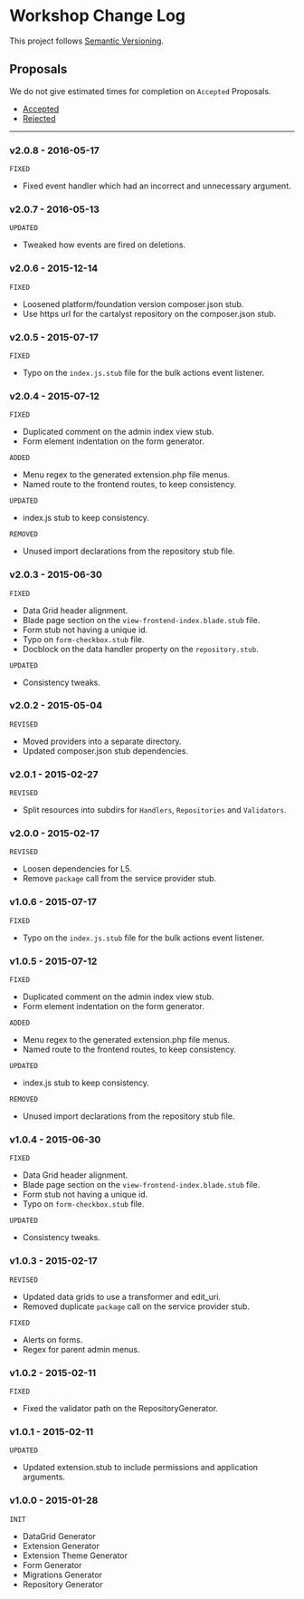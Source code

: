 # Workshop Change Log

This project follows [Semantic Versioning](CONTRIBUTING.md).

## Proposals

We do not give estimated times for completion on `Accepted` Proposals.

- [Accepted](https://github.com/cartalyst/workshop/labels/Accepted)
- [Rejected](https://github.com/cartalyst/workshop/labels/Rejected)

---

### v2.0.8 - 2016-05-17

`FIXED`

- Fixed event handler which had an incorrect and unnecessary argument.

### v2.0.7 - 2016-05-13

`UPDATED`

- Tweaked how events are fired on deletions.

### v2.0.6 - 2015-12-14

`FIXED`

- Loosened platform/foundation version composer.json stub.
- Use https url for the cartalyst repository on the composer.json stub.

### v2.0.5 - 2015-07-17

`FIXED`

- Typo on the `index.js.stub` file for the bulk actions event listener.

### v2.0.4 - 2015-07-12

`FIXED`

- Duplicated comment on the admin index view stub.
- Form element indentation on the form generator.

`ADDED`

- Menu regex to the generated extension.php file menus.
- Named route to the frontend routes, to keep consistency.

`UPDATED`

- index.js stub to keep consistency.

`REMOVED`

- Unused import declarations from the repository stub file.

### v2.0.3 - 2015-06-30

`FIXED`

- Data Grid header alignment.
- Blade page section on the `view-frontend-index.blade.stub` file.
- Form stub not having a unique id.
- Typo on `form-checkbox.stub` file.
- Docblock on the data handler property on the `repository.stub`.

`UPDATED`

- Consistency tweaks.

### v2.0.2 - 2015-05-04

`REVISED`

- Moved providers into a separate directory.
- Updated composer.json stub dependencies.

### v2.0.1 - 2015-02-27

`REVISED`

- Split resources into subdirs for `Handlers`, `Repositories` and `Validators`.

### v2.0.0 - 2015-02-17

`REVISED`

- Loosen dependencies for L5.
- Remove `package` call from the service provider stub.

### v1.0.6 - 2015-07-17

`FIXED`

- Typo on the `index.js.stub` file for the bulk actions event listener.

### v1.0.5 - 2015-07-12

`FIXED`

- Duplicated comment on the admin index view stub.
- Form element indentation on the form generator.

`ADDED`

- Menu regex to the generated extension.php file menus.
- Named route to the frontend routes, to keep consistency.

`UPDATED`

- index.js stub to keep consistency.

`REMOVED`

- Unused import declarations from the repository stub file.

### v1.0.4 - 2015-06-30

`FIXED`

- Data Grid header alignment.
- Blade page section on the `view-frontend-index.blade.stub` file.
- Form stub not having a unique id.
- Typo on `form-checkbox.stub` file.

`UPDATED`

- Consistency tweaks.

### v1.0.3 - 2015-02-17

`REVISED`

- Updated data grids to use a transformer and edit_uri.
- Removed duplicate `package` call on the service provider stub.

`FIXED`

- Alerts on forms.
- Regex for parent admin menus.

### v1.0.2 - 2015-02-11

`FIXED`

- Fixed the validator path on the RepositoryGenerator.

### v1.0.1 - 2015-02-11

`UPDATED`

- Updated extension.stub to include permissions and application arguments.

### v1.0.0 - 2015-01-28

`INIT`

- DataGrid Generator
- Extension Generator
- Extension Theme Generator
- Form Generator
- Migrations Generator
- Repository Generator
